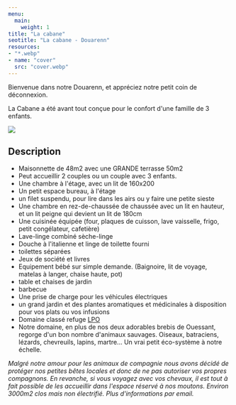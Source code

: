 ```yaml
---
menu:
  main:
    weight: 1
title: "La cabane"
seotitle: "La cabane - Douarenn"
resources:
- "*.webp"
- name: "cover"
  src: "cover.webp"
---
```


Bienvenue dans notre Douarenn, et appréciez notre petit coin de déconnexion.

La Cabane a été avant tout conçue pour le confort d'une famille de 3 enfants.

![](cover)

## Description

- Maisonnette de 48m2 avec une GRANDE terrasse 50m2
- Peut accueillir 2 couples ou un couple avec 3 enfants.
- Une chambre à l'étage, avec un lit de 160x200
- Un petit espace bureau, à l'étage
- un filet suspendu, pour lire dans les airs ou y faire une petite sieste
- Une chambre en rez-de-chaussée de chaussée avec un lit en hauteur, et un lit peigne qui devient un lit de 180cm
- Une cuisinée équipée (four, plaques de cuisson, lave vaisselle, frigo, petit congélateur, cafetière)
- Lave-linge combiné sèche-linge
- Douche à l'italienne et linge de toilette fourni
- toilettes séparées
- Jeux de société et livres
- Equipement bébé sur simple demande. (Baignoire, lit de voyage, matelas à langer, chaise haute, pot)
- table et chaises de jardin
- barbecue
- Une prise de charge pour les véhicules électriques
- un grand jardin et des plantes aromatiques et médicinales à disposition pour vos plats ou vos infusions
- Domaine classé refuge [LPO](https://lpo.fr)
- Notre domaine, en plus de nos deux adorables brebis de Ouessant, regorge d'un bon nombre d'animaux sauvages. Oiseaux, batraciens, lézards, chevreuils, lapins, martre... Un vrai petit éco-système à notre échelle.

*Malgré notre amour pour les animaux de compagnie nous avons décidé de protéger nos petites bêtes locales et donc de ne pas autoriser vos propres compagnons.*
  *En revanche, si vous voyagez avec vos chevaux, il est tout à fait possible de les accueillir dans l'espace réservé à nos moutons. Environ 3000m2 clos mais non électrifié. Plus d'informations par email.*
